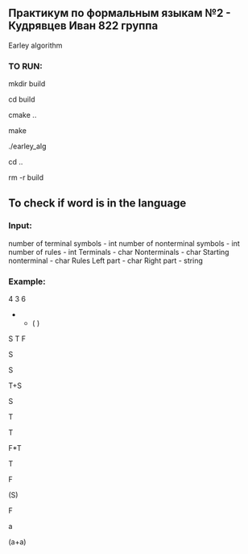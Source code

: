 ## Практикум по формальным языкам №2 - Кудрявцев Иван 822 группа


Earley algorithm


### TO RUN:

mkdir build

cd build

cmake ..

make

./earley_alg

cd ..

rm -r build

## To check if word is in the language
### Input:
number of terminal symbols - int
number of nonterminal symbols - int
number of rules - int
Terminals - char
Nonterminals - char
Starting nonterminal - char
Rules
Left part - char
Right part - string

### Example:

4 3 6

+ * ( )

S T F

S

S

T+S

S

T

T

F*T

T

F

(S)

F

a

(a+a)